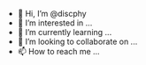 - 👋 Hi, I’m @discphy
- 👀 I’m interested in ...
- 🌱 I’m currently learning ...
- 💞️ I’m looking to collaborate on ...
- 📫 How to reach me ...

<!---
discphy/discphy is a ✨ special ✨ repository because its `README.md` (this file) appears on your GitHub profile.
You can click the Preview link to take a look at your changes.
--->
